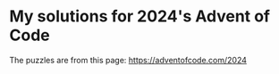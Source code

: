 # My solutions for 2024's Advent of Code

The puzzles are from this page:
https://adventofcode.com/2024
